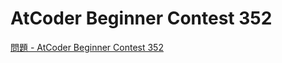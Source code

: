 AtCoder Beginner Contest 352
===

[問題 - AtCoder Beginner Contest 352](https://atcoder.jp/contests/abc352/tasks)
